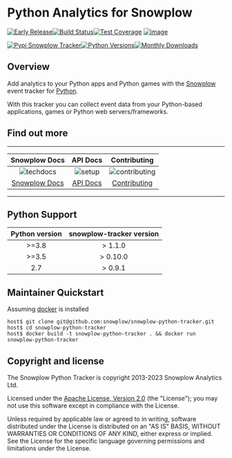 Python Analytics for Snowplow
=============================

[![Early Release](https://img.shields.io/static/v1?style=flat&label=Snowplow&message=Early%20Release&color=014477&labelColor=9ba0aa&logo=data:image/png;base64,iVBORw0KGgoAAAANSUhEUgAAABAAAAAQCAMAAAAoLQ9TAAAAeFBMVEVMaXGXANeYANeXANZbAJmXANeUANSQAM+XANeMAMpaAJhZAJeZANiXANaXANaOAM2WANVnAKWXANZ9ALtmAKVaAJmXANZaAJlXAJZdAJxaAJlZAJdbAJlbAJmQAM+UANKZANhhAJ+EAL+BAL9oAKZnAKVjAKF1ALNBd8J1AAAAKHRSTlMAa1hWXyteBTQJIEwRgUh2JjJon21wcBgNfmc+JlOBQjwezWF2l5dXzkW3/wAAAHpJREFUeNokhQOCA1EAxTL85hi7dXv/E5YPCYBq5DeN4pcqV1XbtW/xTVMIMAZE0cBHEaZhBmIQwCFofeprPUHqjmD/+7peztd62dWQRkvrQayXkn01f/gWp2CrxfjY7rcZ5V7DEMDQgmEozFpZqLUYDsNwOqbnMLwPAJEwCopZxKttAAAAAElFTkSuQmCC)](https://docs.snowplow.io/docs/collecting-data/collecting-from-own-applications/tracker-maintenance-classification/)[![Build Status](https://github.com/snowplow/snowplow-python-tracker/actions/workflows/ci.yml/badge.svg)](https://github.com/snowplow/snowplow-python-tracker/actions)[![Test Coverage](https://img.shields.io/coveralls/github/snowplow/snowplow-python-tracker)](https://coveralls.io/github/snowplow/snowplow-python-tracker?branch=master) [![image](http://img.shields.io/badge/license-Apache--2-blue.svg?style=flat)](http://www.apache.org/licenses/LICENSE-2.0)


[![Pypi Snowplow Tracker](https://img.shields.io/pypi/v/snowplow-tracker)](https://pypi.org/project/snowplow-tracker/)[![Python Versions](https://img.shields.io/pypi/pyversions/snowplow-tracker)](https://pypi.org/project/snowplow-tracker/)[![Monthly Downloads](https://img.shields.io/pypi/dm/snowplow-tracker)](https://pypi.org/project/snowplow-tracker/)

Overview
--------

Add analytics to your Python apps and Python games with the
[Snowplow](http://snowplow.io) event tracker for
[Python](http://python.org).

With this tracker you can collect event data from your Python-based
applications, games or Python web servers/frameworks.

Find out more
-------------

  ------------------------------------------------------------------------------------------------------------------------------------------------------------------------------------------------------------------------------------------------------------------------------------

  | Snowplow Docs | API Docs  | Contributing |
  |     :----:     |     :----:   |     :----:   |
  | ![techdocs](https://d3i6fms1cm1j0i.cloudfront.net/github/images/techdocs.png) | ![setup](https://d3i6fms1cm1j0i.cloudfront.net/github/images/setup.png) |                                                ![contributing](https://d3i6fms1cm1j0i.cloudfront.net/github/images/contributing.png) |
  | [Snowplow Docs](https://docs.snowplow.io/docs/collecting-data/collecting-from-own-applications/python-tracker/) | [API Docs](https://snowplow.github.io/snowplow-python-tracker/index.html)| [Contributing](https://github.com/snowplow/snowplow-python-tracker/blob/master/CONTRIBUTING.md) |                                                                              
  --------------------------------------------------------------------------------------------------------------------------------------------------------------------------------------------------------------------------------------------------------------------------------------------------------------------------------------------

Python Support
--------------

| Python version | snowplow-tracker version |
|     :----:     |     :----:               |
| \>=3.8         | > 1.1.0                 |
| \>=3.5         | > 0.10.0                 |
| 2.7            | > 0.9.1                  |

Maintainer Quickstart
---------------------

Assuming [docker](https://www.docker.com/) is installed

    host$ git clone git@github.com:snowplow/snowplow-python-tracker.git
    host$ cd snowplow-python-tracker
    host$ docker build -t snowplow-python-tracker . && docker run snowplow-python-tracker

Copyright and license
---------------------

The Snowplow Python Tracker is copyright 2013-2023 Snowplow Analytics
Ltd.

Licensed under the [Apache License, Version
2.0](http://www.apache.org/licenses/LICENSE-2.0) (the \"License\"); you
may not use this software except in compliance with the License.

Unless required by applicable law or agreed to in writing, software
distributed under the License is distributed on an \"AS IS\" BASIS,
WITHOUT WARRANTIES OR CONDITIONS OF ANY KIND, either express or implied.
See the License for the specific language governing permissions and
limitations under the License.
